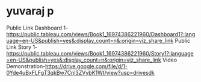 # yuvaraj p

Public Link Dashboard 1-https://public.tableau.com/views/Book1_16974386221960/Dashboard1?:language=en-US&publish=yes&:display_count=n&:origin=viz_share_link
Public Link Story 1-https://public.tableau.com/views/Book1_16974386221960/Story1?:language=en-US&publish=yes&:display_count=n&:origin=viz_share_link
Video Demonstration-https://drive.google.com/file/d/1-0Yde4uBxFLFgT3qkBw7Cnl3ZVybK1Wt/view?usp=drivesdk
